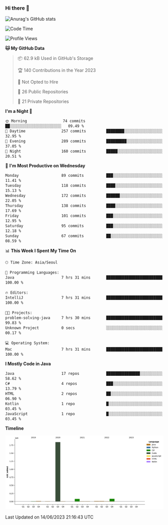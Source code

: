 ### Hi there 👋

![Anurag's GitHub stats](https://github-readme-stats.vercel.app/api?username=pllap&show_icons=true&theme=github_dark)

<!--START_SECTION:waka-->
![Code Time](http://img.shields.io/badge/Code%20Time-62%20hrs%2012%20mins-blue)

![Profile Views](http://img.shields.io/badge/Profile%20Views-8-blue)

**🐱 My GitHub Data** 

> 📦 62.9 kB Used in GitHub's Storage 
 > 
> 🏆 140 Contributions in the Year 2023
 > 
> 🚫 Not Opted to Hire
 > 
> 📜 26 Public Repositories 
 > 
> 🔑 21 Private Repositories 
 > 
**I'm a Night 🦉** 

```text
🌞 Morning                74 commits          ██░░░░░░░░░░░░░░░░░░░░░░░   09.49 % 
🌆 Daytime                257 commits         ████████░░░░░░░░░░░░░░░░░   32.95 % 
🌃 Evening                289 commits         █████████░░░░░░░░░░░░░░░░   37.05 % 
🌙 Night                  160 commits         █████░░░░░░░░░░░░░░░░░░░░   20.51 % 
```
📅 **I'm Most Productive on Wednesday** 

```text
Monday                   89 commits          ███░░░░░░░░░░░░░░░░░░░░░░   11.41 % 
Tuesday                  118 commits         ████░░░░░░░░░░░░░░░░░░░░░   15.13 % 
Wednesday                172 commits         ██████░░░░░░░░░░░░░░░░░░░   22.05 % 
Thursday                 138 commits         ████░░░░░░░░░░░░░░░░░░░░░   17.69 % 
Friday                   101 commits         ███░░░░░░░░░░░░░░░░░░░░░░   12.95 % 
Saturday                 95 commits          ███░░░░░░░░░░░░░░░░░░░░░░   12.18 % 
Sunday                   67 commits          ██░░░░░░░░░░░░░░░░░░░░░░░   08.59 % 
```


📊 **This Week I Spent My Time On** 

```text
🕑︎ Time Zone: Asia/Seoul

💬 Programming Languages: 
Java                     7 hrs 31 mins       █████████████████████████   100.00 % 

🔥 Editors: 
IntelliJ                 7 hrs 31 mins       █████████████████████████   100.00 % 

🐱‍💻 Projects: 
problem-solving-java     7 hrs 30 mins       █████████████████████████   99.83 % 
Unknown Project          0 secs              ░░░░░░░░░░░░░░░░░░░░░░░░░   00.17 % 

💻 Operating System: 
Mac                      7 hrs 31 mins       █████████████████████████   100.00 % 
```

**I Mostly Code in Java** 

```text
Java                     17 repos            ███████████████░░░░░░░░░░   58.62 % 
C#                       4 repos             ███░░░░░░░░░░░░░░░░░░░░░░   13.79 % 
HTML                     2 repos             ██░░░░░░░░░░░░░░░░░░░░░░░   06.90 % 
Kotlin                   1 repo              █░░░░░░░░░░░░░░░░░░░░░░░░   03.45 % 
JavaScript               1 repo              █░░░░░░░░░░░░░░░░░░░░░░░░   03.45 % 
```



**Timeline**

![Lines of Code chart](https://raw.githubusercontent.com/pllap/pllap/main/assets/bar_graph.png)


 Last Updated on 14/06/2023 21:16:43 UTC
<!--END_SECTION:waka-->


<!--
**pllap/pllap** is a ✨ _special_ ✨ repository because its `README.md` (this file) appears on your GitHub profile.

Here are some ideas to get you started:

- 🔭 I’m currently working on ...
- 🌱 I’m currently learning ...
- 👯 I’m looking to collaborate on ...
- 🤔 I’m looking for help with ...
- 💬 Ask me about ...
- 📫 How to reach me: ...
- 😄 Pronouns: ...
- ⚡ Fun fact: ...
-->
